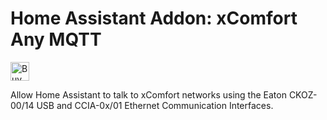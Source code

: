 # Home Assistant Addon: xComfort Any MQTT

<a href="https://www.buymeacoffee.com/karlo" target="_blank"><img src="https://cdn.buymeacoffee.com/buttons/default-orange.png" alt="Buy Me A Coffee" height="30"></a>

Allow Home Assistant to talk to xComfort networks using the Eaton CKOZ-00/14 USB and CCIA-0x/01 Ethernet Communication Interfaces.
